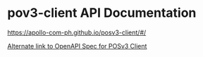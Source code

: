 # pov3-client API Documentation
https://apollo-com-ph.github.io/posv3-client/#/

[Alternate link to OpenAPI Spec for POSv3 Client](https://petstore.swagger.io/?url=https://raw.githubusercontent.com/apollo-com-ph/posv3-client/refs/heads/main/posv3-client-openapi.yml?token=GHSAT0AAAAAACZIWODM6VIK7BO7FIEIOJP6ZZNR57Q)
